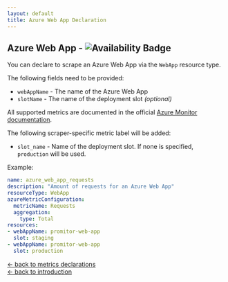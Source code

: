 ```yaml
---
layout: default
title: Azure Web App Declaration
---
```


## Azure Web App - ![Availability Badge](https://img.shields.io/badge/Available%20Starting-v1.2-green.svg)

You can declare to scrape an Azure Web App via the `WebApp` resource
type.

The following fields need to be provided:

- `webAppName` - The name of the Azure Web App
- `slotName` - The name of the deployment slot *(optional)*

All supported metrics are documented in the official [Azure Monitor documentation](https://docs.microsoft.com/en-us/azure/azure-monitor/platform/metrics-supported#microsoftwebsites-excluding-functions).

The following scraper-specific metric label will be added:

- `slot_name` - Name of the deployment slot. If none is specified, `production` will be used.

Example:

```yaml
name: azure_web_app_requests
description: "Amount of requests for an Azure Web App"
resourceType: WebApp
azureMetricConfiguration:
  metricName: Requests
  aggregation:
    type: Total
resources:
- webAppName: promitor-web-app
  slot: staging
- webAppName: promitor-web-app
  slot: production
```

<!-- markdownlint-disable MD033 -->
[&larr; back to metrics declarations](/configuration/v1.x/metrics)<br />
[&larr; back to introduction](/)
<!-- markdownlint-enable -->
